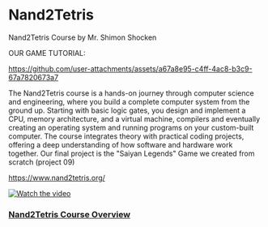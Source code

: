 # Nand2Tetris
Nand2Tetris Course by Mr. Shimon Shocken

OUR GAME TUTORIAL:

https://github.com/user-attachments/assets/a67a8e95-c4ff-4ac8-b3c9-67a7820673a7

The Nand2Tetris course is a hands-on journey through computer science and engineering, where you build a complete computer system from the ground up.
Starting with basic logic gates, you design and implement a CPU, memory architecture, and a virtual machine, compilers and eventually creating an operating system and running programs on your custom-built computer.
The course integrates theory with practical coding projects, offering a deep understanding of how software and hardware work together.
Our final project is the "Saiyan Legends" Game we created from scratch (project 09)

https://www.nand2tetris.org/

[![Watch the video](https://img.youtube.com/vi/wTl5wRDT0CU/maxresdefault.jpg)](https://youtu.be/wTl5wRDT0CU)

### [Nand2Tetris Course Overview](https://youtu.be/wTl5wRDT0CU)



